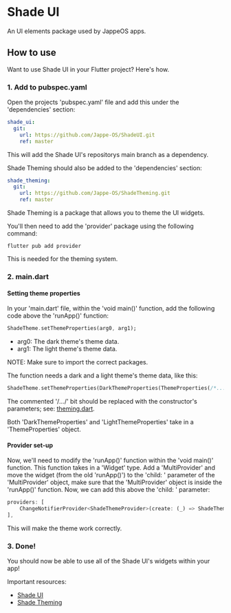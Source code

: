 # Shade UI
An UI elements package used by JappeOS apps.

## How to use
Want to use Shade UI in your Flutter project? Here's how.

### 1. Add to pubspec.yaml
Open the projects 'pubspec.yaml' file and add this under the 'dependencies' section:
```yaml
shade_ui:
  git:
    url: https://github.com/Jappe-OS/ShadeUI.git
    ref: master
```
This will add the Shade UI's repositorys main branch as a dependency.


Shade Theming should also be added to the 'dependencies' section:
```yaml
shade_theming:
  git:
    url: https://github.com/Jappe-OS/ShadeTheming.git
    ref: master
```
Shade Theming is a package that allows you to theme the UI widgets.


You'll then need to add the 'provider' package using the following command:
```
flutter pub add provider
```
This is needed for the theming system.

### 2. main.dart
#### Setting theme properties
In your 'main.dart' file, within the 'void main()' function, add the following code above the 'runApp()' function:
```dart
ShadeTheme.setThemeProperties(arg0, arg1);
```
* arg0: The dark theme's theme data.
* arg1: The light theme's theme data.

NOTE: Make sure to import the correct packages.

The function needs a dark and a light theme's theme data, like this:
```dart
ShadeTheme.setThemeProperties(DarkThemeProperties(ThemeProperties(/*...*/)), LightThemeProperties(ThemeProperties(/*...*/)));
```
The commented '/*...*/' bit should be replaced with the constructor's parameters; see: [theming.dart](https://github.com/Jappe-OS/ShadeTheming/blob/master/lib/theming.dart).

Both 'DarkThemeProperties' and 'LightThemeProperties' take in a 'ThemeProperties' object.

#### Provider set-up
Now, we'll need to modify the 'runApp()' function within the 'void main()' function. This function takes in a 'Widget' type. Add a 'MultiProvider' and move the widget (from the old 'runApp()') to the 'child: ' parameter of the 'MultiProvider' object, make sure that the 'MultiProvider' object is inside the 'runApp()' function.
Now, we can add this above the 'child: ' parameter:
```dart
providers: [
    ChangeNotifierProvider<ShadeThemeProvider>(create: (_) => ShadeThemeProvider())
],
```
This will make the theme work correctly.

### 3. Done!
You should now be able to use all of the Shade UI's widgets within your app!

Important resources:
* [Shade UI](https://github.com/Jappe-OS/ShadeUI)
* [Shade Theming](https://github.com/Jappe-OS/ShadeTheming)
